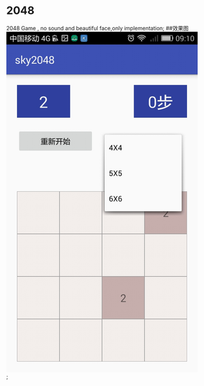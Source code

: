 # 2048
2048 Game , no  sound  and beautiful face,only implementation;
##效果图
![2048](https://github.com/sky-mxc/2048/blob/develop/over.jpeg);
